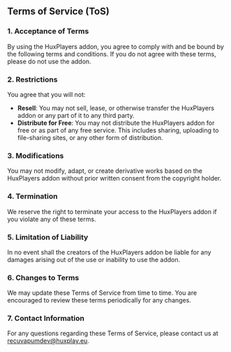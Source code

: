 ## Terms of Service (ToS)

### 1. Acceptance of Terms
By using the HuxPlayers addon, you agree to comply with and be bound by the following terms and conditions. If you do not agree with these terms, please do not use the addon.

### 2. Restrictions
You agree that you will not:

- **Resell**: You may not sell, lease, or otherwise transfer the HuxPlayers addon or any part of it to any third party.
- **Distribute for Free**: You may not distribute the HuxPlayers addon for free or as part of any free service. This includes sharing, uploading to file-sharing sites, or any other form of distribution.

### 3. Modifications
You may not modify, adapt, or create derivative works based on the HuxPlayers addon without prior written consent from the copyright holder.

### 4. Termination
We reserve the right to terminate your access to the HuxPlayers addon if you violate any of these terms.

### 5. Limitation of Liability
In no event shall the creators of the HuxPlayers addon be liable for any damages arising out of the use or inability to use the addon.

### 6. Changes to Terms
We may update these Terms of Service from time to time. You are encouraged to review these terms periodically for any changes.

### 7. Contact Information
For any questions regarding these Terms of Service, please contact us at recuvapumdev@huxplay.eu.
